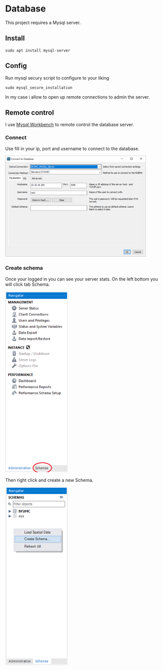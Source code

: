 # Database

This project requires a Mysql server.

## Install

```
sudo apt install mysql-server
```

## Config

Run mysql secury script to configure to your liking
```
sudo mysql_secure_installation
```

In my case i allow to open up remote connections to admin the server.

## Remote control

I use [Mysql Workbench](https://www.mysql.com/products/workbench/) to remote control the database server.

### Connect

Use fill in your ip, port and username to connect to the database.

<img src="https://github.com/Project-Backstab/BF2MC-Matchmaker/blob/main/images/mysql/connection.png?raw=true" width="450" />

### Create schema

Once your logged in you can see your server stats. On the left bottom you will click tab Schema.

<img src="https://github.com/Project-Backstab/BF2MC-Matchmaker/blob/main/images/mysql/schema.png?raw=true" width="200" />

Then right click and create a new Schema.

<img src="https://github.com/Project-Backstab/BF2MC-Matchmaker/blob/main/images/mysql/schema_new.png?raw=true" width="200" />